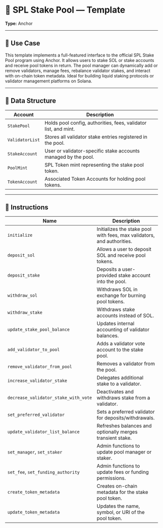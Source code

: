 # 🎯 SPL Stake Pool — Template

**Type:** Anchor

---

## 📘 Use Case

This template implements a full-featured interface to the official SPL Stake Pool program using Anchor. It allows users to stake SOL or stake accounts and receive pool tokens in return. The pool manager can dynamically add or remove validators, manage fees, rebalance validator stakes, and interact with on-chain token metadata. Ideal for building liquid staking protocols or validator management platforms on Solana.

---

## 🧱 Data Structure

| Account         | Description                                                     |
| --------------- | --------------------------------------------------------------- |
| `StakePool`     | Holds pool config, authorities, fees, validator list, and mint. |
| `ValidatorList` | Stores all validator stake entries registered in the pool.      |
| `StakeAccount`  | User or validator-specific stake accounts managed by the pool.  |
| `PoolMint`      | SPL Token mint representing the stake pool token.               |
| `TokenAccount`  | Associated Token Accounts for holding pool tokens.              |

---

## 🧾 Instructions

| Name                                 | Description                                                            |
| ------------------------------------ | ---------------------------------------------------------------------- |
| `initialize`                         | Initializes the stake pool with fees, max validators, and authorities. |
| `deposit_sol`                        | Allows a user to deposit SOL and receive pool tokens.                  |
| `deposit_stake`                      | Deposits a user-provided stake account into the pool.                  |
| `withdraw_sol`                       | Withdraws SOL in exchange for burning pool tokens.                     |
| `withdraw_stake`                     | Withdraws stake accounts instead of SOL.                               |
| `update_stake_pool_balance`          | Updates internal accounting of validator balances.                     |
| `add_validator_to_pool`              | Adds a validator vote account to the stake pool.                       |
| `remove_validator_from_pool`         | Removes a validator from the pool.                                     |
| `increase_validator_stake`           | Delegates additional stake to a validator.                             |
| `decrease_validator_stake_with_vote` | Deactivates and withdraws stake from a validator.                      |
| `set_preferred_validator`            | Sets a preferred validator for deposits/withdrawals.                   |
| `update_validator_list_balance`      | Refreshes balances and optionally merges transient stake.              |
| `set_manager`, `set_staker`          | Admin functions to update pool manager or staker.                      |
| `set_fee`, `set_funding_authority`   | Admin functions to update fees or funding permissions.                 |
| `create_token_metadata`              | Creates on-chain metadata for the stake pool token.                    |
| `update_token_metadata`              | Updates the name, symbol, or URI of the pool token.                    |
